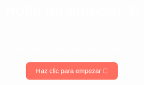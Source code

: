 <!DOCTYPE html>
<html lang="es">
<head>
  <meta charset="UTF-8">
  <meta name="viewport" content="width=device-width, initial-scale=1.0">
  <title>Para ti ❤️</title>
  <style>
    body {
      margin: 0;
      font-family: 'Arial', sans-serif;
      background: url("fondo.jpg") no-repeat center center fixed;
      background-size: cover;
      color: #fff;
      text-align: center;
      overflow-x: hidden;
      position: relative;
    }

    /* Fondo semitransparente */
    body::before {
      content: "";
      position: fixed;
      top: 0; left: 0; right: 0; bottom: 0;
      background: rgba(0, 0, 0, 0.5);
      z-index: -1;
    }

    section {
      min-height: 100vh;
      display: flex;
      flex-direction: column;
      justify-content: center;
      align-items: center;
      padding: 2rem;
      text-align: center;
    }

    h1 {
      font-size: 3rem;
      margin-bottom: 1rem;
    }

    h2 {
      font-size: 2rem;
      margin-bottom: 1rem;
    }

    p {
      max-width: 700px;
      margin-bottom: 1rem;
      line-height: 1.8;
      font-size: 1.3rem;
    }

    button {
      background: #ff6f61;
      border: none;
      color: white;
      padding: 1rem 2rem;
      margin: 0.5rem;
      border-radius: 12px;
      font-size: 1.3rem;
      cursor: pointer;
      transition: 0.3s;
    }

    button:hover {
      background: #e65100;
    }

    .hidden {
      display: none;
    }

    .fireworks {
      font-size: 4rem;
      margin: 1rem 0;
      animation: pop 1s infinite alternate;
    }

    @keyframes pop {
      from { transform: scale(1); }
      to { transform: scale(1.2); }
    }

    /* Carrusel */
    .carousel {
      position: relative;
      width: 80%;
      max-width: 500px;
      overflow: hidden;
      border-radius: 15px;
      margin-bottom: 1rem;
    }

    .carousel img {
      width: 100%;
      display: none;
      border-radius: 15px;
    }

    .carousel img.active {
      display: block;
    }

    /* Collage centrado 2x2 */
    .collage {
      display: grid;
      grid-template-columns: repeat(2, 200px); /* 2 columnas */
      grid-template-rows: repeat(2, 200px);    /* 2 filas */
      justify-content: center; /* centra horizontalmente */
      gap: 10px;
      margin: 1rem auto;
    }

    .collage img {
      width: 100%;
      height: 100%;
      object-fit: cover; /* mantiene proporción */
      border-radius: 10px;
    }

    /* Responsivo */
    @media (max-width: 600px) {
      h1 { font-size: 2.2rem; }
      h2 { font-size: 1.6rem; }
      p { font-size: 1.1rem; }
      button { font-size: 1.1rem; }
      .collage {
        grid-template-columns: repeat(2, 45%); /* columnas más pequeñas */
        grid-template-rows: auto; /* filas automáticas */
      }
    }
  </style>
</head>
<body>

  <!-- Pantalla 1 -->
  <section id="pantalla1">
    <h1>Holiii mi amooor ✨</h1>
    <p>Hice este pequeño espacio solo para ti, porque hay algo especial que quiero decirte...</p>
    <button onclick="mostrarPantalla(2)">Haz clic para empezar 💫</button>
  </section>

  <!-- Pantalla 2 -->
  <section id="pantalla2" class="hidden">
    <h2>Lo que me encanta de ti 💕</h2>
    <p>• Tus ojitos bonitos.<br>
       • Siempre me haces sentir acompañado, aunque estemos lejos.<br>
       • Tu cabello todo precioso.<br>
       • Jugar al forcho contigo.<br>
       • Todo tu cuerpo es espectacular.<br>
       • Me fascina tu forma de ser.<br>
       • Me haces feliz con las cosas más simples.</p>
    <button onclick="mostrarPantalla(3)">Siguiente ➡️</button>
  </section>

  <!-- Pantalla 3 -->
  <section id="pantalla3" class="hidden">
    <h2>No tenemos muchos momentos, pero los que estoy contigo los disfruto muchooooo!!! 📸</h2>
    <div class="carousel">
      <img src="foto1.jpg" alt="Recuerdo 1" class="active">
      <img src="foto2.jpg" alt="Recuerdo 2">
      <img src="foto3.jpg" alt="Recuerdo 3">
      <img src="foto4.jpg" alt="Recuerdo 4">
    </div>
    <p>Aunque la distancia esté de por medio, cada momento contigo tiene un valor infinito.</p>
    <button onclick="mostrarPantalla(4)">Siguiente ➡️</button>
  </section>

  <!-- Pantalla 4 -->
  <section id="pantalla4" class="hidden">
    <h2>❤️ Lo que siento por ti ❤️</h2>
    <p>Con el tiempo me he dado cuenta de que lo que siento por ti no es pasajero.<br>
       Me inspiras, me haces feliz y me ilusiona pensar en todo lo que podemos construir juntos.<br>
       Aquí abajo unas fotitos de nosotros JKASDKJADKJASJ.</p>
    <div class="collage">
      <img src="foto5.jpg" alt="Collage 1">
      <img src="foto6.jpg" alt="Collage 2">
      <img src="foto7.jpg" alt="Collage 3">
      <img src="foto8.jpg" alt="Collage 4">
    </div>
    <button onclick="mostrarPantalla(5)">Siguiente ➡️</button>
  </section>

  <!-- Pantalla 5 -->
  <section id="pantalla5" class="hidden">
    <h1>Ahora sí lo importante y perdón por ser tan friki</h1>
    <div class="fireworks">✨🎇✨</div>
    <h2>Jessi... ¿Quieres ser mi novia? 💖</h2>
    <button onclick="mostrarPantalla(6)">¡Sí, obvio! 😍</button>
    <button onclick="mostrarPantalla(6)">Claro que sí 🥰</button>
    <button onclick="mostrarPantalla(6)">Por supuesto 💕</button>
  </section>

  <!-- Pantalla final -->
  <section id="pantalla6" class="hidden">
    <h1>💌 Gracias por decir que sí 💌</h1>
    <p>Gracias por ser tú, por estar en mi vida y por darme razones para sonreír cada día.<br>
       Pase lo que pase, siempre te voy a elegir ❤️</p>
  </section>

  <script>
    // Cambiar pantallas
    function mostrarPantalla(num) {
      document.querySelectorAll("section").forEach(s => s.classList.add("hidden"));
      document.getElementById("pantalla" + num).classList.remove("hidden");
    }

    // Carrusel automático
    let index = 0;
    const images = document.querySelectorAll(".carousel img");
    setInterval(() => {
      images[index].classList.remove("active");
      index = (index + 1) % images.length;
      images[index].classList.add("active");
    }, 2500);
  </script>

</body>
</html>
